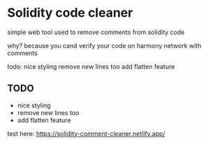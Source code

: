 # Solidity code cleaner

simple web tool used to remove comments from solidity code

why? because you cand verify your code on harmony network with comments

todo:
    nice styling
    remove new lines too
    add flatten feature


## TODO

- nice styling
- remove new lines too
- add flatten feature

test here: https://solidity-comment-cleaner.netlify.app/

